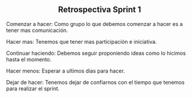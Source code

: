 <h2 align="center"> Retrospectiva Sprint 1 </h2>
<p>Comenzar a hacer: Como grupo lo que debemos comenzar a hacer es a tener mas comunicación.</p>
<p>Hacer mas: Tenemos que tener mas participación e iniciativa.</p>
<p>Continuar haciendo: Debemos seguir proponiendo ideas como lo hicimos hasta el momento.</p>
<p>Hacer menos: Esperar a ultimos dias para hacer.</p>
<p>Dejar de hacer: Tenemos dejar de confiarnos con el tiempo que tenemos para realizar el sprint.</p>
